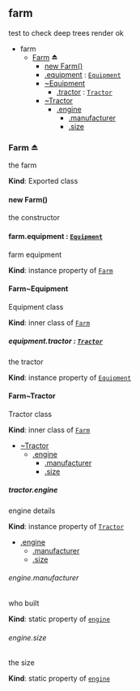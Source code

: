 <a name="module_farm"></a>
## farm
test to check deep trees render ok

  

* farm
    * [Farm](#exp_module_farm--Farm) ⏏
        * [new Farm()](#new_module_farm--Farm_new)
        * [.equipment](#module_farm--Farm.Farm+equipment) : [`Equipment`](#module_farm--Farm..Equipment)
        * [~Equipment](#module_farm--Farm..Equipment)
            * [.tractor](#module_farm--Farm..Equipment.Equipment+tractor) : [`Tractor`](#module_farm--Farm..Tractor)
        * [~Tractor](#module_farm--Farm..Tractor)
            * [.engine](#module_farm--Farm..Tractor.Tractor+engine)
                * [.manufacturer](#module_farm--Farm..Tractor.Tractor+engine.manufacturer)
                * [.size](#module_farm--Farm..Tractor.Tractor+engine.size)


<a name="exp_module_farm--Farm"></a>
### Farm ⏏
the farm

**Kind**: Exported class


<a name="new_module_farm--Farm_new"></a>
#### new Farm()
the constructor


<a name="module_farm--Farm.Farm+equipment"></a>
#### farm.equipment : [`Equipment`](#module_farm--Farm..Equipment)
farm equipment

**Kind**: instance property of [`Farm`](#exp_module_farm--Farm)


<a name="module_farm--Farm..Equipment"></a>
#### Farm~Equipment
Equipment class

**Kind**: inner class of [`Farm`](#exp_module_farm--Farm)


<a name="module_farm--Farm..Equipment.Equipment+tractor"></a>
##### equipment.tractor : [`Tractor`](#module_farm--Farm..Tractor)
the tractor

**Kind**: instance property of [`Equipment`](#module_farm--Farm..Equipment)


<a name="module_farm--Farm..Tractor"></a>
#### Farm~Tractor
Tractor class

**Kind**: inner class of [`Farm`](#exp_module_farm--Farm)  

* [~Tractor](#module_farm--Farm..Tractor)
    * [.engine](#module_farm--Farm..Tractor.Tractor+engine)
        * [.manufacturer](#module_farm--Farm..Tractor.Tractor+engine.manufacturer)
        * [.size](#module_farm--Farm..Tractor.Tractor+engine.size)


<a name="module_farm--Farm..Tractor.Tractor+engine"></a>
##### tractor.engine
engine details

**Kind**: instance property of [`Tractor`](#module_farm--Farm..Tractor)  

* [.engine](#module_farm--Farm..Tractor.Tractor+engine)
    * [.manufacturer](#module_farm--Farm..Tractor.Tractor+engine.manufacturer)
    * [.size](#module_farm--Farm..Tractor.Tractor+engine.size)


<a name="module_farm--Farm..Tractor.Tractor+engine.manufacturer"></a>
###### engine.manufacturer
who built

**Kind**: static property of [`engine`](#module_farm--Farm..Tractor.Tractor+engine)


<a name="module_farm--Farm..Tractor.Tractor+engine.size"></a>
###### engine.size
the size

**Kind**: static property of [`engine`](#module_farm--Farm..Tractor.Tractor+engine)


